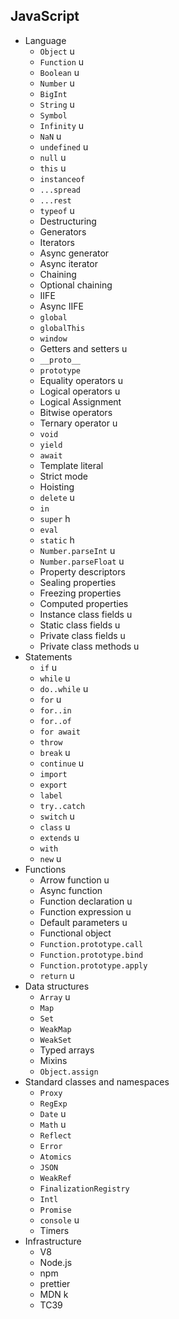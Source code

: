 ## JavaScript

- Language
  - `Object` u
  - `Function` u
  - `Boolean` u
  - `Number` u
  - `BigInt`
  - `String` u
  - `Symbol`
  - `Infinity` u
  - `NaN` u
  - `undefined` u
  - `null` u
  - `this` u
  - `instanceof`
  - `...spread`
  - `...rest`
  - `typeof` u
  - Destructuring
  - Generators
  - Iterators
  - Async generator
  - Async iterator
  - Chaining
  - Optional chaining
  - IIFE
  - Async IIFE
  - `global`
  - `globalThis`
  - `window`
  - Getters and setters u
  - `__proto__`
  - `prototype`
  - Equality operators u
  - Logical operators u
  - Logical Assignment
  - Bitwise operators
  - Ternary operator u
  - `void`
  - `yield`
  - `await`
  - Template literal
  - Strict mode
  - Hoisting
  - `delete` u
  - `in`
  - `super` h
  - `eval`
  - `static` h
  - `Number.parseInt` u
  - `Number.parseFloat` u
  - Property descriptors
  - Sealing properties
  - Freezing properties
  - Computed properties
  - Instance class fields u
  - Static class fields u
  - Private class fields u
  - Private class methods u
- Statements
  - `if` u
  - `while` u
  - `do..while` u
  - `for` u
  - `for..in`
  - `for..of`
  - `for await`
  - `throw`
  - `break` u
  - `continue` u
  - `import`
  - `export`
  - `label`
  - `try..catch`
  - `switch` u
  - `class` u
  - `extends` u
  - `with`
  - `new` u
- Functions
  - Arrow function u
  - Async function
  - Function declaration u
  - Function expression u
  - Default parameters u
  - Functional object
  - `Function.prototype.call`
  - `Function.prototype.bind`
  - `Function.prototype.apply`
  - `return` u
- Data structures
  - `Array` u
  - `Map`
  - `Set`
  - `WeakMap`
  - `WeakSet`
  - Typed arrays
  - Mixins
  - `Object.assign`
- Standard classes and namespaces
  - `Proxy`
  - `RegExp`
  - `Date` u
  - `Math` u
  - `Reflect`
  - `Error`
  - `Atomics`
  - `JSON`
  - `WeakRef`
  - `FinalizationRegistry`
  - `Intl`
  - `Promise`
  - `console` u
  - Timers
- Infrastructure
  - V8
  - Node.js
  - npm
  - prettier
  - MDN k
  - TC39
